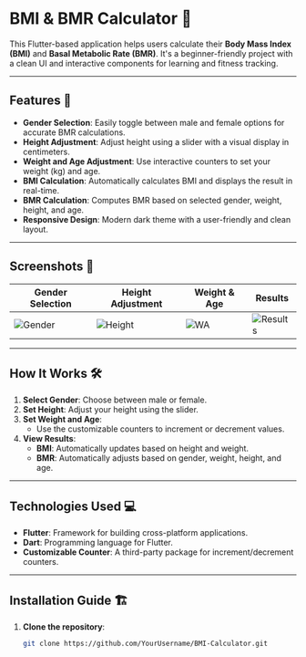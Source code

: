 # BMI & BMR Calculator 📱

This Flutter-based application helps users calculate their **Body Mass Index (BMI)** and **Basal Metabolic Rate (BMR)**. It's a beginner-friendly project with a clean UI and interactive components for learning and fitness tracking.

---

## Features 🚀
- **Gender Selection**: Easily toggle between male and female options for accurate BMR calculations.
- **Height Adjustment**: Adjust height using a slider with a visual display in centimeters.
- **Weight and Age Adjustment**: Use interactive counters to set your weight (kg) and age.
- **BMI Calculation**: Automatically calculates BMI and displays the result in real-time.
- **BMR Calculation**: Computes BMR based on selected gender, weight, height, and age.
- **Responsive Design**: Modern dark theme with a user-friendly and clean layout.

---

## Screenshots 📸
| Gender Selection | Height Adjustment | Weight & Age | Results |
|-------------------|-------------------|--------------|---------|
| ![Gender](screenshots/gender.png) | ![Height](screenshots/height.png) | ![WA](screenshots/wa.png) | ![Results](screenshots/results.png) |

---

## How It Works 🛠️

1. **Select Gender**: Choose between male or female.
2. **Set Height**: Adjust your height using the slider.
3. **Set Weight and Age**:
   - Use the customizable counters to increment or decrement values.
4. **View Results**:
   - **BMI**: Automatically updates based on height and weight.
   - **BMR**: Automatically adjusts based on gender, weight, height, and age.

---

## Technologies Used 💻
- **Flutter**: Framework for building cross-platform applications.
- **Dart**: Programming language for Flutter.
- **Customizable Counter**: A third-party package for increment/decrement counters.

---

## Installation Guide 🏗️

1. **Clone the repository**:
   ```bash
   git clone https://github.com/YourUsername/BMI-Calculator.git
